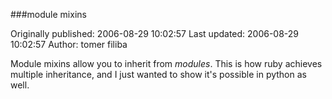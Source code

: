 ###module mixins

Originally published: 2006-08-29 10:02:57
Last updated: 2006-08-29 10:02:57
Author: tomer filiba

Module mixins allow you to inherit from *modules*. This is how ruby achieves multiple inheritance, and I just wanted to show it's possible in python as well.